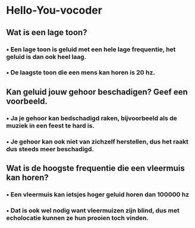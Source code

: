 # Hello-You-vocoder

## Wat is een lage toon? 
### • Een lage toon is geluid met een hele lage frequentie, het geluid is dan ook heel laag.
### • De laagste toon die een mens kan horen is 20 hz. 
## Kan geluid jouw gehoor beschadigen? Geef een voorbeeld.
### • Ja je gehoor kan bedschadigd raken, bijvoorbeeld als de muziek in een feest te hard is.
### • Je gehoor kan ook niet van zichzelf herstellen, dus het raakt dus steeds meer beschadigd.
## Wat is de hoogste frequentie die een vleermuis kan horen?
### • Een vleermuis kan ietsjes hoger geluid horen dan 100000 hz
### • Dat is ook wel nodig want vleermuizen zijn blind, dus met echolocatie kunnen ze hun prooien toch vinden.
